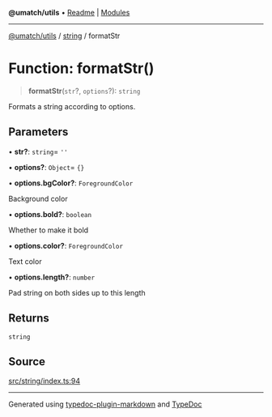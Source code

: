 **@umatch/utils** • [Readme](../../index.md) \| [Modules](../../modules.md)

***

[@umatch/utils](../../modules.md) / [string](../index.md) / formatStr

# Function: formatStr()

> **formatStr**(`str`?, `options`?): `string`

Formats a string according to options.

## Parameters

• **str?**: `string`= `''`

• **options?**: `Object`= `{}`

• **options\.bgColor?**: `ForegroundColor`

Background color

• **options\.bold?**: `boolean`

Whether to make it bold

• **options\.color?**: `ForegroundColor`

Text color

• **options\.length?**: `number`

Pad string on both sides up to this length

## Returns

`string`

## Source

[src/string/index.ts:94](https://github.com/umatch-oficial/utils/blob/c1935bc/src/string/index.ts#L94)

***

Generated using [typedoc-plugin-markdown](https://www.npmjs.com/package/typedoc-plugin-markdown) and [TypeDoc](https://typedoc.org/)
